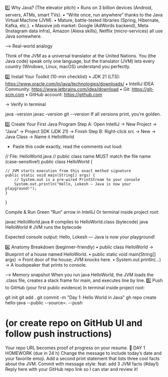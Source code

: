 1️⃣ Why Java? (The elevator pitch)
• Runs on 3 billion devices (Android, servers, ATMs, smart TVs).
• “Write once, run anywhere” thanks to the Java Virtual Machine (JVM).
• Mature, battle-tested libraries (Spring, Hibernate, Kafka, etc.).
• Massive job market: Google (AdWords backend), Meta (Instagram data infra), Amazon (Alexa skills), Netflix (micro-services) all use Java somewhere.

--> Real-world analogy

Think of the JVM as a universal translator at the United Nations. You (the Java code) speak only one language, but the translator (JVM) lets every country (Windows, Linux, macOS) understand you perfectly.

2️⃣ Install Your Toolkit (10-min checklist)
• JDK 21 (LTS): https://www.oracle.com/in/java/technologies/downloads/
• IntelliJ IDEA Community: https://www.jetbrains.com/idea/download
• Git: https://git-scm.com
• GitHub account: https://github.com

-> Verify in terminal

java -version
javac -version
git --version
If all versions print, you’re golden.

3️⃣ Create Your First Java Program
Step A: Open IntelliJ → New Project → “Java” → Project SDK (JDK 21) → Finish
Step B: Right-click src → New → Java Class → Name it HelloWorld
- Paste this code exactly, read the comments out loud:

// File: HelloWorld.java
// public class name MUST match the file name (case-sensitive!)
public class HelloWorld {

    // JVM starts execution from this exact method signature
    public static void main(String[] args) {
        // System.out is a pre-wired PrintStream to your console
        System.out.println("Hello, Lokesh — Java is now your playground!");
    }
}

Compile & Run
Green “Run” arrow in IntelliJ
Or terminal inside project root:

javac HelloWorld.java   # compiles to HelloWorld.class (bytecode)
java HelloWorld         # JVM runs the bytecode

Expected console output:
Hello, Lokesh — Java is now your playground!

4️⃣ Anatomy Breakdown (beginner-friendly)
• public class HelloWorld → Blueprint of a house named HelloWorld.
• public static void main(String[] args) → Front door of the house; JVM knocks here.
• System.out.println(...) → A loudspeaker that prints to console.

--> Memory snapshot
When you run java HelloWorld, the JVM loads the .class file, creates a stack frame for main, and executes line by line.
5️⃣ Push to GitHub (your first public evidence)
In terminal inside project root:

git init
git add .
git commit -m "Day 1: Hello World in Java"
gh repo create hello-java --public --source=. --push
# (or create repo on GitHub UI and follow push instructions)

Your repo URL becomes proof of progress on your resume.
📝 DAY 1 HOMEWORK (due in 24 h)
Change the message to include today’s date and your favorite emoji.
Add a second print statement that lists three cool facts about the JVM.
Commit with message style: feat: add 3 JVM facts (#day1)
Reply here with your GitHub repo link so I can star and review it!
